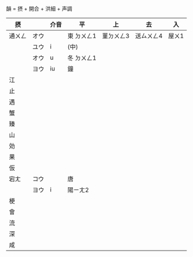 韻 = 摂 + 開合 + 洪細 + 声調

| 摂     |      | 介音 | 平         | 上        | 去        | 入    |
| ------ | ---- | ---- | ---------- | --------- | --------- | ----- |
| 通ㄨㄥ | オウ |      | 東 ㄉㄨㄥ1 | 菫ㄉㄨㄥ3 | 送ㄙㄨㄥ4 | 屋ㄨ1 |
|        | ユウ | i    | (中)       |           |           |       |
|        | オウ | u    | 冬 ㄉㄨㄥ1 |           |           |       |
|        | ヨウ | iu   | 鐘         |           |           |       |
| 江     |
| 止     |
| 遇     |
| 蟹     |
| 臻     |
| 山     |
| 効     |
| 果     |
| 仮     |
| 宕ㄤ   | コウ |      | 唐         |
|        | ヨウ | i    | 陽ㄧㄤ2    |           |           |       |
| 梗     |
| 會     |
| 流     |
| 深     |
| 咸     |
